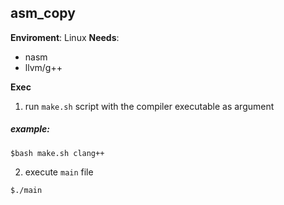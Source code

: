 ## asm_copy

**Enviroment**: Linux
**Needs**:
- nasm
- llvm/g++

**Exec**
1. run `make.sh` script with the compiler executable as argument

##### example:
```
$bash make.sh clang++
```
2. execute `main` file
```
$./main
```